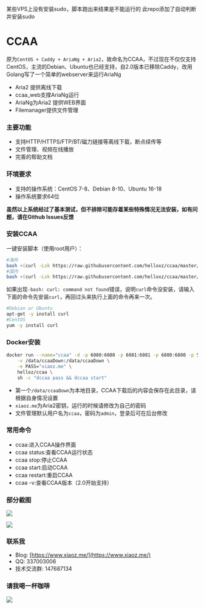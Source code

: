 某些VPS上没有安装sudo，脚本跑出来结果是不能运行的
此repo添加了自动判断并安装sudo

# CCAA

原为`CentOS + Caddy + AriaNg + Aria2`，故命名为CCAA，不过现在不仅仅支持CentOS，主流的Debian、Ubuntu也已经支持，自2.0版本已移除Caddy，改用Golang写了一个简单的webserver来运行AriaNg

- Aria2 提供离线下载
- ccaa_web支撑AriaNg运行
- AriaNg为Aria2 提供WEB界面
- Filemanager提供文件管理

### 主要功能

* 支持HTTP/HTTPS/FTP/BT/磁力链接等离线下载，断点续传等
* 文件管理、视频在线播放
* 完善的帮助文档

### 环境要求

* 支持的操作系统：CentOS 7-8、Debian 8-10、Ubuntu 16-18
* 操作系统要求64位

**虽然以上系统经过了基本测试，但不排除可能存着某些特殊情况无法安装，如有问题，请在Github Issues反馈**

### 安装CCAA

一键安装脚本（使用root用户）：
```bash
#海外
bash <(curl -Lsk https://raw.githubusercontent.com/helloxz/ccaa/master/ccaa.sh)
#国内
bash <(curl -Lsk https://raw.githubusercontent.com/helloxz/ccaa/master/ccaa.sh) cdn
```
如果出现`-bash: curl: command not found`错误，说明`curl`命令没安装，请输入下面的命令先安装`curl`，再回过头来执行上面的命令再来一次。

```bash
#Debian or Ubuntu
apt-get -y install curl
#CentOS
yum -y install curl
```

### Docker安装
```bash
docker run --name="ccaa" -d -p 6080:6080 -p 6081:6081 -p 6800:6800 -p 51413:51413 \
    -v /data/ccaaDown:/data/ccaaDown \
    -e PASS="xiaoz.me" \
    helloz/ccaa \
    sh -c "dccaa pass && dccaa start"
```

* 第一个`/data/ccaaDown`为本地目录，CCAA下载后的内容会保存在此目录，请根据自身情况设置
* `xiaoz.me`为Aria2密钥，运行的时候请修改为自己的密码
* 文件管理默认用户名为`ccaa`，密码为`admin`，登录后可在后台修改


### 常用命令

* ccaa:进入CCAA操作界面
* ccaa status:查看CCAA运行状态
* ccaa stop:停止CCAA
* ccaa start:启动CCAA
* ccaa restart:重启CCAA
* ccaa -v:查看CCAA版本（2.0开始支持）

### 部分截图

![](https://imgurl.org/upload/1810/e8bf5842058b46c5.png)

![](https://imgurl.org/upload/1810/1180fb03eb3117ce.png)

### 联系我

* Blog: [https://www.xiaoz.me/](https://www.xiaoz.me/)
* QQ: 337003006
* 技术交流群: 147687134

### 请我喝一杯咖啡

![](https://imgurl.org/upload/1712/cb349aa4a1b95997.png)
